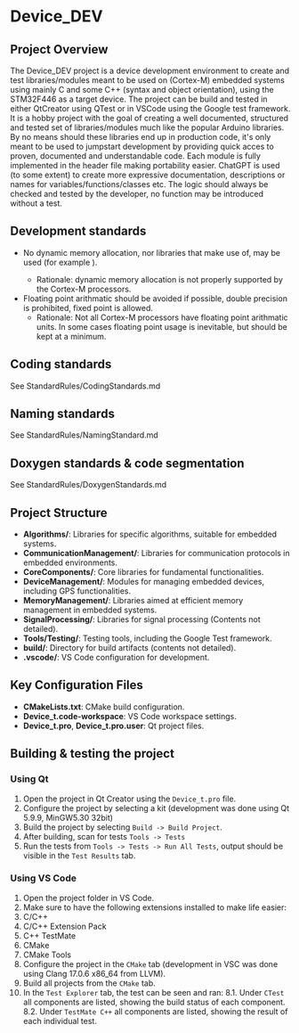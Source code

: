 # Device_DEV 
## Project Overview
The Device_DEV project is a device development environment to create and test libraries/modules meant to be used on (Cortex-M) embedded systems using mainly C and some C++ (syntax and object orientation), using the STM32F446 as a target device. The project can be build and tested in either QtCreator using QTest or in VSCode using the Google test framework. It is a hobby project with the goal of creating a well documented, structured and tested set of libraries/modules much like the popular Arduino libraries. By no means should these libraries end up in production code, it's only meant to be used to jumpstart development by providing quick acces to proven, documented and understandable code. Each module is fully implemented in the header file making portability easier. ChatGPT is used (to some extent) to create more expressive documentation, descriptions or names for variables/functions/classes etc. The logic should always be checked and tested by the developer, no function may be introduced without a test.

## Development standards
 - No dynamic memory allocation, nor libraries that make use of, may be used (for example <vector>).
   - Rationale: dynamic memory allocation is not properly supported by the Cortex-M processors.
 - Floating point arithmatic should be avoided if possible, double precision is prohibited, fixed point is allowed.
   - Rationale: Not all Cortex-M processors have floating point arithmatic units. In some cases floating point usage is inevitable, but should be kept at a minimum.

## Coding standards
See StandardRules/CodingStandards.md

## Naming standards
See StandardRules/NamingStandard.md

## Doxygen standards & code segmentation
See StandardRules/DoxygenStandards.md

## Project Structure
- **Algorithms/**: Libraries for specific algorithms, suitable for embedded systems.
- **CommunicationManagement/**: Libraries for communication protocols in embedded environments.
- **CoreComponents/**: Core libraries for fundamental functionalities.
- **DeviceManagement/**: Modules for managing embedded devices, including GPS functionalities.
- **MemoryManagement/**: Libraries aimed at efficient memory management in embedded systems.
- **SignalProcessing/**: Libraries for signal processing (Contents not detailed).
- **Tools/Testing/**: Testing tools, including the Google Test framework.
- **build/**: Directory for build artifacts (contents not detailed).
- **.vscode/**: VS Code configuration for development.

## Key Configuration Files

- **CMakeLists.txt**: CMake build configuration.
- **Device_t.code-workspace**: VS Code workspace settings.
- **Device_t.pro**, **Device_t.pro.user**: Qt project files.

## Building & testing the project

### Using Qt

1. Open the project in Qt Creator using the `Device_t.pro` file.
2. Configure the project by selecting a kit (development was done using Qt 5.9.9, MinGW5.30 32bit)
3. Build the project by selecting `Build -> Build Project`.
4. After building, scan for tests `Tools -> Tests`
5. Run the tests from `Tools -> Tests -> Run All Tests`, output should be visible in the `Test Results` tab.

### Using VS Code

1. Open the project folder in VS Code.
2. Make sure to have the following extensions installed to make life easier:
  1. C/C++
  2. C/C++ Extension Pack
  3. C++ TestMate
  4. CMake
  5. CMake Tools
6. Configure the project in the `CMake` tab (development in VSC was done using Clang 17.0.6 x86_64 from LLVM).
7. Build all projects from the `CMake` tab.
8. In the `Test Explorer` tab, the test can be seen and ran:
 8.1. Under `CTest` all components are listed, showing the build status of each component.
 8.2. Under `TestMate C++` all components are listed, showing the result of each individual test.

  





